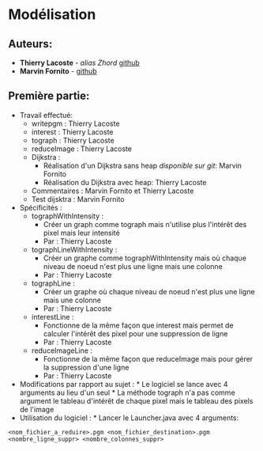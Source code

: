 # Modélisation

## Auteurs:

  * **Thierry Lacoste** - *alias Zhord* [github](https://github.com/tLacoste)
  * **Marvin Fornito** - [github](https://github.com/fornito2u)

## Première partie:
  
  * Travail effectué:
    * writepgm : Thierry Lacoste
    * interest : Thierry Lacoste
    * tograph :  Thierry Lacoste
    * reduceImage : Thierry Lacoste
    * Dijkstra : 
      * Réalisation d'un Dijkstra sans heap *disponible sur git*: Marvin Fornito
      * Réalisation du Dijkstra avec heap: Thierry Lacoste
    * Commentaires : Marvin Fornito et Thierry Lacoste
    * Test dijsktra : Marvin Fornito
  * Spécificités :
      * tographWithIntensity :
        * Créer un graph comme tograph mais n'utilise plus l'intérêt des pixel mais leur intensité
        * Par : Thierry Lacoste
      * tographLineWithIntensity :
        * Créer un graphe comme tographWithIntensity mais où chaque niveau de noeud n'est plus une ligne mais une colonne 
        * Par : Thierry Lacoste
      * tographLine :
        * Créer un graphe où chaque niveau de noeud n'est plus une ligne mais une colonne
        * Par : Thierry Lacoste
      * interestLine :
        * Fonctionne de la même façon que interest mais permet de calculer l'intérêt des pixel pour une suppression de ligne
        * Par : Thierry Lacoste
      * reduceImageLine :
        * Fonctionne de la même façon que reduceImage mais pour gérer la suppression d'une ligne
        * Par : Thierry Lacoste
  * Modifications par rapport au sujet :
        * Le logiciel se lance avec 4 arguments au lieu d'un seul
        * La méthode tograph n'a pas comme argument le tableau d'intérêt de chaque pixel mais le tableau des pixels de l'image
  * Utilisation du logiciel :
        * Lancer le Launcher.java avec 4 arguments:
  ```
<nom_fichier_a_reduire>.pgm <nom_fichier_destination>.pgm <nombre_ligne_suppr> <nombre_colonnes_suppr>
  ```
